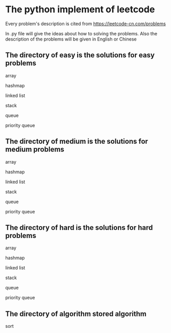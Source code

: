 # The python implement of leetcode

Every problem's description is cited from https://leetcode-cn.com/problems

In .py file will give the ideas about how to solving the problems. 
Also the description of the problems will be given in English or Chinese

## The directory of easy is  the solutions for easy problems

array

hashmap

linked list

stack

queue

priority queue


## The directory of medium is  the solutions for medium problems

array

hashmap

linked list

stack

queue

priority queue

## The directory of hard is  the solutions for hard problems

array

hashmap

linked list

stack

queue

priority queue


## The directory of algorithm stored algorithm

sort


